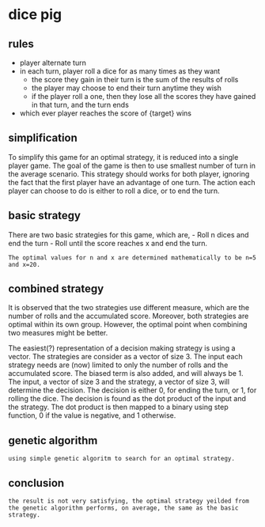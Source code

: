 # dice pig

## rules
  - player alternate turn
  - in each turn, player roll a dice for as many times as they want
    - the score they gain in their turn is the sum of the results of rolls
    - the player may choose to end their turn anytime they wish
    - if the player roll a one, then they lose all the scores they have gained in that turn, and the turn ends
  - which ever player reaches the score of {target} wins
  
## simplification 
  To simplify this game for an optimal strategy, it is reduced into a single player game. 
  The goal of the game is then to use smallest number of turn in the average scenario. 
  This strategy should works for both player, ignoring the fact that the first player have an advantage of one turn. 
  The action each player can choose to do is either to roll a dice, or to end the turn. 
  
## basic strategy
  There are two basic strategies for this game, which are, 
    - Roll n dices and end the turn
    - Roll until the score reaches x and end the turn. 
    
    The optimal values for n and x are determined mathematically to be n=5 and x=20. 
    
## combined strategy 
  It is observed that the two strategies use different measure, which are the number of rolls and the accumulated score. Moreover, both strategies are optimal within its own group. 
  However, the optimal point when combining two measures might be better. 
  
  The easiest(?) representation of a decision making strategy is using a vector. The strategies are consider as a vector of size 3. 
  The input each strategy needs are (now) limited to only the number of rolls and the accumulated score. The biased term is also added, and will always be 1. 
  The input, a vector of size 3 and the strategy, a vector of size 3, will determine the decision. The decision is either 0, for ending the turn, or 1, for rolling the dice. 
  The decision is found as the dot product of the input and the strategy. The dot product is then mapped to a binary using step function, 0 if the value is negative, and 1 otherwise.
  
  ## genetic algorithm
    using simple genetic algoritm to search for an optimal strategy.
    
  ## conclusion
    the result is not very satisfying, the optimal strategy yeilded from the genetic algorithm performs, on average, the same as the basic strategy.
